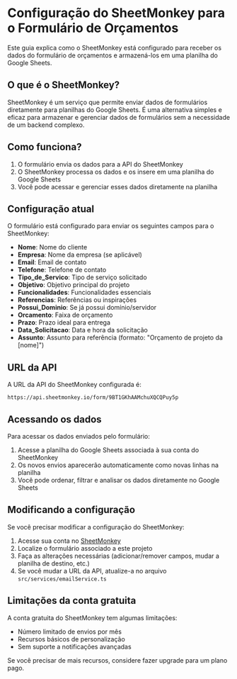 # Configuração do SheetMonkey para o Formulário de Orçamentos

Este guia explica como o SheetMonkey está configurado para receber os dados do formulário de orçamentos e armazená-los em uma planilha do Google Sheets.

## O que é o SheetMonkey?

SheetMonkey é um serviço que permite enviar dados de formulários diretamente para planilhas do Google Sheets. É uma alternativa simples e eficaz para armazenar e gerenciar dados de formulários sem a necessidade de um backend complexo.

## Como funciona?

1. O formulário envia os dados para a API do SheetMonkey
2. O SheetMonkey processa os dados e os insere em uma planilha do Google Sheets
3. Você pode acessar e gerenciar esses dados diretamente na planilha

## Configuração atual

O formulário está configurado para enviar os seguintes campos para o SheetMonkey:

- **Nome**: Nome do cliente
- **Empresa**: Nome da empresa (se aplicável)
- **Email**: Email de contato
- **Telefone**: Telefone de contato
- **Tipo_de_Servico**: Tipo de serviço solicitado
- **Objetivo**: Objetivo principal do projeto
- **Funcionalidades**: Funcionalidades essenciais
- **Referencias**: Referências ou inspirações
- **Possui_Dominio**: Se já possui domínio/servidor
- **Orcamento**: Faixa de orçamento
- **Prazo**: Prazo ideal para entrega
- **Data_Solicitacao**: Data e hora da solicitação
- **Assunto**: Assunto para referência (formato: "Orçamento de projeto da [nome]")

## URL da API

A URL da API do SheetMonkey configurada é:
```
https://api.sheetmonkey.io/form/9BT1GKhAAMchuXQCQPuy5p
```

## Acessando os dados

Para acessar os dados enviados pelo formulário:

1. Acesse a planilha do Google Sheets associada à sua conta do SheetMonkey
2. Os novos envios aparecerão automaticamente como novas linhas na planilha
3. Você pode ordenar, filtrar e analisar os dados diretamente no Google Sheets

## Modificando a configuração

Se você precisar modificar a configuração do SheetMonkey:

1. Acesse sua conta no [SheetMonkey](https://sheetmonkey.io/)
2. Localize o formulário associado a este projeto
3. Faça as alterações necessárias (adicionar/remover campos, mudar a planilha de destino, etc.)
4. Se você mudar a URL da API, atualize-a no arquivo `src/services/emailService.ts`

## Limitações da conta gratuita

A conta gratuita do SheetMonkey tem algumas limitações:
- Número limitado de envios por mês
- Recursos básicos de personalização
- Sem suporte a notificações avançadas

Se você precisar de mais recursos, considere fazer upgrade para um plano pago. 